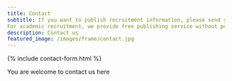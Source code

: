 ```yaml
---
title: Contact
subtitle: If you want to publish recruitment information, please send your JD and requirements to or_ycww@163.com.  
For academic recruitment, we provide free publishing service without position number limited. For enterprise recruitment, we provide free publishing service for only 1 position.
description: Contact us
featured_image: /images/frame/contact.jpg
---
```


{% include contact-form.html %}

You are welcome to contact us here
